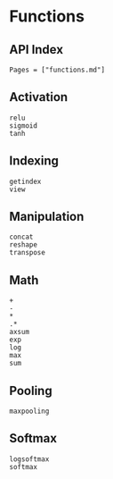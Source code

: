# Functions

## API Index
```@index
Pages = ["functions.md"]
```

## Activation
```@docs
relu
sigmoid
tanh
```

## Indexing
```@docs
getindex
view
```

## Manipulation
```@docs
concat
reshape
transpose
```

## Math
```@docs
+
-
*
.*
axsum
exp
log
max
sum
```

## Pooling
```@docs
maxpooling
```

## Softmax
```@docs
logsoftmax
softmax
```

